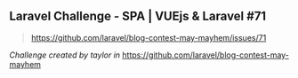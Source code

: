 ## Laravel Challenge - SPA | VUEjs & Laravel #71 

> https://github.com/laravel/blog-contest-may-mayhem/issues/71

*Challenge created by taylor in* https://github.com/laravel/blog-contest-may-mayhem